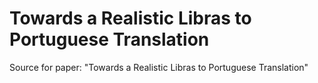 # Towards a Realistic Libras to Portuguese Translation
Source for paper: "Towards a Realistic Libras to Portuguese Translation"

